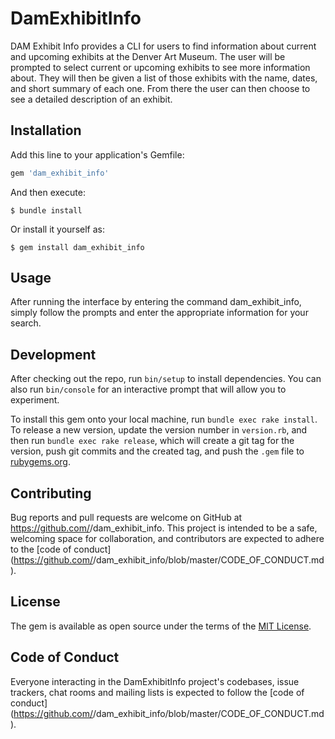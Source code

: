 # DamExhibitInfo

DAM Exhibit Info provides a CLI for users to find information about current and upcoming exhibits at the Denver Art Museum. The user will be prompted to select current or upcoming exhibits to see more information about. They will then be given a list of those exhibits with the name, dates, and short summary of each one. From there the user can then choose to see a detailed description of an exhibit.

## Installation

Add this line to your application's Gemfile:

```ruby
gem 'dam_exhibit_info'
```

And then execute:

    $ bundle install

Or install it yourself as:

    $ gem install dam_exhibit_info

## Usage

After running the interface by entering the command dam_exhibit_info, simply follow the prompts and enter the appropriate information for your search.

## Development

After checking out the repo, run `bin/setup` to install dependencies. You can also run `bin/console` for an interactive prompt that will allow you to experiment.

To install this gem onto your local machine, run `bundle exec rake install`. To release a new version, update the version number in `version.rb`, and then run `bundle exec rake release`, which will create a git tag for the version, push git commits and the created tag, and push the `.gem` file to [rubygems.org](https://rubygems.org).

## Contributing

Bug reports and pull requests are welcome on GitHub at https://github.com/<github username>/dam_exhibit_info. This project is intended to be a safe, welcoming space for collaboration, and contributors are expected to adhere to the [code of conduct](https://github.com/<github username>/dam_exhibit_info/blob/master/CODE_OF_CONDUCT.md).

## License

The gem is available as open source under the terms of the [MIT License](https://opensource.org/licenses/MIT).

## Code of Conduct

Everyone interacting in the DamExhibitInfo project's codebases, issue trackers, chat rooms and mailing lists is expected to follow the [code of conduct](https://github.com/<github username>/dam_exhibit_info/blob/master/CODE_OF_CONDUCT.md).
